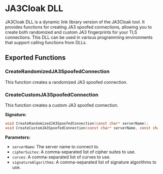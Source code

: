 # JA3Cloak DLL

JA3Cloak DLL is a dynamic link library version of the JA3Cloak tool. It provides functions for creating JA3 spoofed connections, allowing you to create both randomized and custom JA3 fingerprints for your TLS connections. This DLL can be used in various programming environments that support calling functions from DLLs.

## Exported Functions

### CreateRandomizedJA3SpoofedConnection

This function creates a randomized JA3 spoofed connection.

### CreateCustomJA3SpoofedConnection

This function creates a custom JA3 spoofed connection.

**Signature:**

```c
void CreateRandomizedJA3SpoofedConnection(const char* serverName);
void CreateCustomJA3SpoofedConnection(const char* serverName, const char* cipherSuites, const char* curves, const char* signatureAlgorithms);
```

**Parameters:**

- `serverName`: The server name to connect to.
- `cipherSuites`: A comma-separated list of cipher suites to use.
- `curves`: A comma-separated list of curves to use.
- `signatureAlgorithms`: A comma-separated list of signature algorithms to use.
